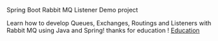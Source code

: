 Spring Boot Rabbit MQ Listener Demo project

Learn how to develop Queues, Exchanges, Routings and Listeners with Rabbit MQ using Java and Spring!
thanks for education ! [Education](https://www.udemy.com/course/learn-rabbitmq-asynchronous-messaging-with-java-and-spring/)
